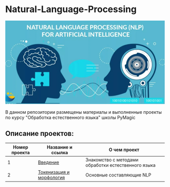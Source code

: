 # Natural-Language-Processing

![Image](NLP_AI.png)

В данном репозитории размещены материалы и выполненные проекты по курсу "Обработка естественного языка" школы PyMagic

## Описание проектов:
| Номер проекта | Название и ссылка | О чем проект                                                     |
|---------------|-------------------|------------------------------------------------------------------|
|1              |[Введение](https://github.com/AlexeyK12/Natural-Language-Processing/blob/main/1_Введение.ipynb)|Знакомство с методами обработки естественного языка|
|2              |[Токенизация и морфология](https://github.com/AlexeyK12/Natural-Language-Processing/blob/main/2_Токенизация_и_морфология.ipynb)|Основные составляющие NLP|
